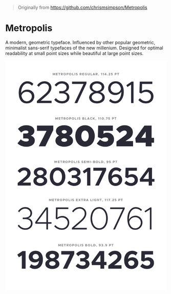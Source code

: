 > Originally from https://github.com/chrismsimpson/Metropolis

# Metropolis

A modern, geometric typeface. Influenced by other popular geometric, minimalist sans-serif typefaces of the new millenium. Designed for optimal readability at small point sizes while beautiful at large point sizes.

![Metropolis](./Specimens/Metro-1.png)
